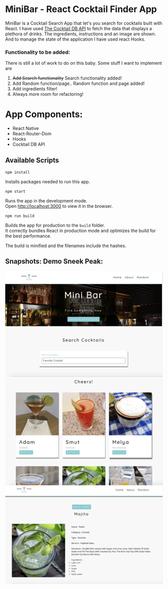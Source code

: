 # MiniBar - React Cocktail Finder App
MiniBar is a Cocktail Search App that let's you search for cocktails built with React. 
I have used [The Cocktail DB API](https://www.thecocktaildb.com/api.php) to fetch the data that displays a plethora of drinks. The ingredients, instructions and an image are shown. And to manage the state of the application I have used react Hooks. 

### Functionality to be added:
There is still a lot of work to do on this baby. Some stuff I want to implement are 
 1. ~~Add Search functionality~~ Search functionality added!
 2.   Add Random function/page.. Random function and page added!
 3.   Add ingredients filter!
 4.   Always more room for refactoring!

# App Components: 
- React Native 
- React-Router-Dom 
- Hooks
- Cocktail DB API

## Available Scripts

```
npm install
```
Installs packages needed to run this app. 

```
npm start
```
Runs the app in the development mode.<br>
Open [http://localhost:3000](http://localhost:3000) to view it in the browser.

```
npm run build
```
Builds the app for production to the `build` folder.<br>
It correctly bundles React in production mode and optimizes the build for the best performance.

The build is minified and the filenames include the hashes.<br>


## Snapshots: Demo Sneek Peak:
![demo](https://github.com/carriegrossman/MiniBar-App/blob/master/demo1.png)
![demo](https://github.com/carriegrossman/MiniBar-App/blob/master/demo2.png)
![demo](https://github.com/carriegrossman/MiniBar-App/blob/master/demo3.png)
